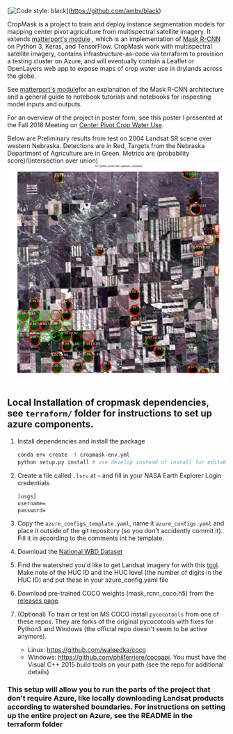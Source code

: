 \[![Code style: black](https://img.shields.io/badge/code%20style-black-000000.svg)](https://github.com/ambv/black)

CropMask is a project to train and deploy instance segmentation models for mapping center pivot agriculture from multispectral satellite imagery. It extends [matterport's module](https://github.com/matterport/Mask_RCNN) , which is an implementation of [Mask R-CNN](https://arxiv.org/abs/1703.06870) on Python 3, Keras, and TensorFlow. CropMask work with multispectral satellite imagery, contains infrastructure-as-code via terraform to provision a testing cluster on Azure, and will eventually contain a Leaflet or OpenLayers web app to expose maps of crop water use in drylands across the globe. 

See [matterport's module](https://github.com/matterport/Mask_RCNN)for an explanation of the Mask R-CNN architecture and a general guide to notebook tutorials and notebooks for inspecting model inputs and outputs.

For an overview of the project in poster form, see this poster I presented at the Fall 2018 Meeting on [Center Pivot Crop Water Use](assets/cropmask_agu2018.pdf). 

Below are Preliminary results from test on 2004 Landsat SR scene over western Nebraska. Detections are in Red, Targets from the Nebraska Department of Agriculture are in Green. Metrics are (probability score)/(intersection over union)
![Center Pivot Detections](assets/cp_detection.png)

## Local Installation of cropmask dependencies, see `terraform/` folder for instructions to set up azure components.
1. Install dependencies and install the package
   ```bash
   conda env create -f cropmask-env.yml
   python setup.py install # use develop instead of install for editable mode
   ```
2. Create a file called `.lsru` at `~` and fill in your NASA Earth Explorer Login credentials
   ```
   [usgs]
   username=
   password=
   ```
3. Copy the `azure_configs_template.yaml`, name it `azure_configs.yaml` and place it outside of the git repository (so you don't accidently commit it). Fill it in according to the comments int he template.
4. Download the [National WBD Dataset](http://prd-tnm.s3-website-us-west-2.amazonaws.com/?prefix=StagedProducts/Hydrography/WBD/National/GDB/)
5. Find the watershed you'd like to get Landsat imagery for with this [tool](https://water.usgs.gov/wsc/map_index.html). Make note of the HUC ID and the HUC level (the number of digits in the HUC ID) and put these in your azure_config.yaml file
5. Download pre-trained COCO weights (mask_rcnn_coco.h5) from the [releases page](https://github.com/matterport/Mask_RCNN/releases).
6. (Optional) To train or test on MS COCO install `pycocotools` from one of these repos. They are forks of the original pycocotools with fixes for Python3 and Windows (the official repo doesn't seem to be active anymore).

    * Linux: https://github.com/waleedka/coco
    * Windows: https://github.com/philferriere/cocoapi.
    You must have the Visual C++ 2015 build tools on your path (see the repo for additional details)

### This setup will allow you to run the parts of the project that don't require Azure, like locally downloading Landsat products according to watershed boundaries. For instructions on setting up the entire project on Azure, see the README in the terraform folder
